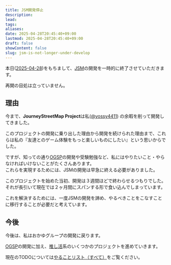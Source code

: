 ```yaml
---
title: JSM開発停止
description: 
lead: 
tags: 
aliases: 
date: 2025-04-28T20:45:40+09:00
lastmod: 2025-04-28T20:45:40+09:00
draft: false
showContent: false
slug: jsm-is-not-longer-under-develop
---
```

本日([2025-04-28](../../diary/2025年/2025年4月/2025-04-28.md))をもちまして、[JSM](JourneyStreetMap.md)の開発を一時的に終了させていただきます。

再開の目処は立っていません。

## 理由

今まで、**JourneyStreetMap Project**は私([@yossy4411](../../私について.md)) の余暇を削って開発してきました。

このプロジェクトの開発に乗り出した理由から開発を続けられた理由まで、これらは私の『友達とのゲーム体験をもっと楽しいものにしたい』という思いからでした。

ですが、知っての通り[OGSP](../../okayugroup/OGSP/OGSP.md)の開発や受験勉強など、私にはやりたいこと・やらなければいけないことがたくさんあります。  
これらを実現するためには、JSMの開発は早急に終える必要がありました。

このプロジェクトを始めた当初、開発は３週間ほどで終わらせるつもりでした。それが長引いて現在では２ヶ月間にスパンする形で食い込んでしまっています。

これを解決するためには、一度JSMの開発を諦め、やるべきことをこなすことに移行することが必要だと考えています。
## 今後
今後は、私はおかゆグループの開発に戻ります。

[OGSP](../../okayugroup/OGSP/OGSP.md)の開発に加え、[推し活](../../favorite/推し活.md)系のいくつかのプロジェクトを進めていきます。

現在のTODOについては[やることリスト（すべて）](../../TODO/やることリスト（すべて）.md)をご覧ください。
